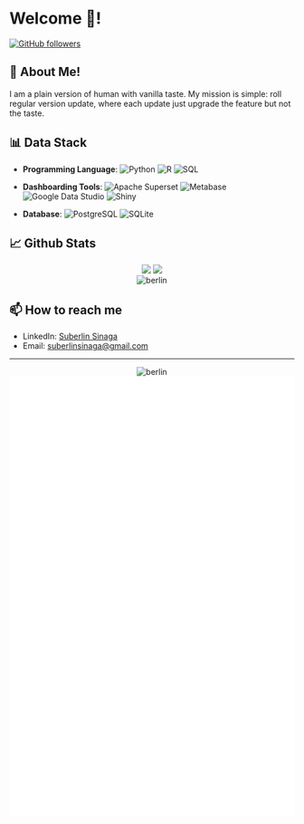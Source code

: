 # Welcome 🤝!
[![GitHub followers](https://img.shields.io/github/followers/saians07?label=Follow&style=social)](https://github.com/saians07)

## 🙂 About Me!

I am a plain version of human with vanilla taste. My mission is simple: roll regular version update, where each update just upgrade the feature but not the taste.

## 📊 Data Stack

- **Programming Language**: ![Python](https://img.shields.io/badge/-Python-3776AB?style=flat-square&logo=python&logoColor=black) ![R](https://img.shields.io/badge/-R-276DC3?style=flat-square&logo=R&logoColor=white) ![SQL](https://img.shields.io/badge/-SQL-4479A1?)

- **Dashboarding Tools**: ![Apache Superset](https://img.shields.io/badge/-Apache%20Superset-20A6C9?style=flat-square&logo=apachesuperset&logoColor=black) ![Metabase](https://img.shields.io/badge/-Metabase-509EE3?style=flat-square&logo=metabase&logoColor=black) ![Google Data Studio](https://img.shields.io/badge/-Google%20Data%20Studio-669DF6?style=flat-square&logo=googledatastudio&logoColor=black) ![Shiny](https://img.shields.io/badge/-Shiny%20Dashboard-276DC3?style=flat-square&logo=Shiny&logoColor=black)

- **Database**: ![PostgreSQL](https://img.shields.io/badge/-PostgreSQL-336791?style=flat-square&logo=postgresql&logoColor=white) ![SQLite](https://img.shields.io/badge/SQLite-%2307405e.svg?logo=sqlite&logoColor=white)

## 📈 Github Stats

<div align="center">
  <img height="180em" src="https://github-readme-stats.vercel.app/api?username=saians07&show_icons=true&theme=radical&include_all_commits=true&count_private=true"/>
  <img height="180em" src="https://github-readme-stats.vercel.app/api/top-langs/?username=saians07&layout=compact&langs_count=7&theme=radical"/>
</div>

<div align="center">
  <img src="https://github-readme-streak-stats.herokuapp.com/?user=saians07&theme=radical" alt="berlin" />
</div>

<!-- <div align="center">
  <img src="https://github-profile-trophy.vercel.app/?username=saians07&theme=radical&no-frame=false&no-bg=true&margin-w=4" alt="berlin" />
</div> -->

## 📫 How to reach me
- LinkedIn: [Suberlin Sinaga](https://id.linkedin.com/in/suberlin-sinaga-007
)
- Email: suberlinsinaga@gmail.com

---

<div align="center">
  <img src="https://komarev.com/ghpvc/?username=saians07&label=Profile%20views&color=0e75b6&style=flat" alt="berlin" />
</div>

<div align="center">
  <picture>
    <img src="/github-metrics.svg" alt="Metrics">
  </picture>
</div>
